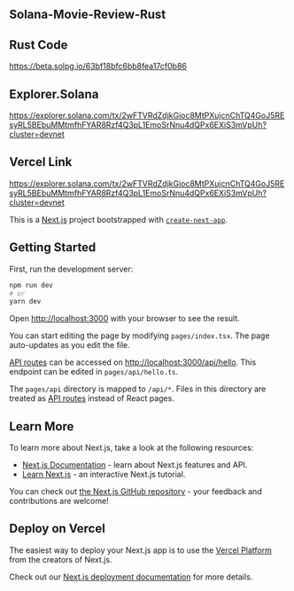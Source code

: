
## Solana-Movie-Review-Rust


## Rust Code
https://beta.solpg.io/63bf18bfc6bb8fea17cf0b86

## Explorer.Solana
https://explorer.solana.com/tx/2wFTVRdZdjkGioc8MtPXujcnChTQ4GoJ5REsyRL5BEbuMMtmfhFYAR8Rzf4Q3pL1EmoSrNnu4dQPx6EXiS3mVpUh?cluster=devnet

## Vercel Link
https://explorer.solana.com/tx/2wFTVRdZdjkGioc8MtPXujcnChTQ4GoJ5REsyRL5BEbuMMtmfhFYAR8Rzf4Q3pL1EmoSrNnu4dQPx6EXiS3mVpUh?cluster=devnet


This is a [Next.js](https://nextjs.org/) project bootstrapped with [`create-next-app`](https://github.com/vercel/next.js/tree/canary/packages/create-next-app).

## Getting Started

First, run the development server:

```bash
npm run dev
# or
yarn dev
```

Open [http://localhost:3000](http://localhost:3000) with your browser to see the result.

You can start editing the page by modifying `pages/index.tsx`. The page auto-updates as you edit the file.

[API routes](https://nextjs.org/docs/api-routes/introduction) can be accessed on [http://localhost:3000/api/hello](http://localhost:3000/api/hello). This endpoint can be edited in `pages/api/hello.ts`.

The `pages/api` directory is mapped to `/api/*`. Files in this directory are treated as [API routes](https://nextjs.org/docs/api-routes/introduction) instead of React pages.

## Learn More

To learn more about Next.js, take a look at the following resources:

- [Next.js Documentation](https://nextjs.org/docs) - learn about Next.js features and API.
- [Learn Next.js](https://nextjs.org/learn) - an interactive Next.js tutorial.

You can check out [the Next.js GitHub repository](https://github.com/vercel/next.js/) - your feedback and contributions are welcome!

## Deploy on Vercel

The easiest way to deploy your Next.js app is to use the [Vercel Platform](https://vercel.com/new?utm_medium=default-template&filter=next.js&utm_source=create-next-app&utm_campaign=create-next-app-readme) from the creators of Next.js.

Check out our [Next.js deployment documentation](https://nextjs.org/docs/deployment) for more details.

